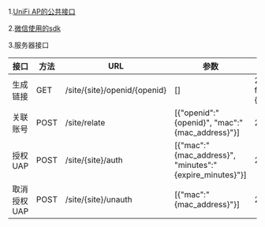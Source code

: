 1.[UniFi AP的公共接口](http://dl.ubnt.com/unifi/4.2.0/unifi_sh_api)

2.[微信使用的sdk](https://github.com/dodgepudding/wechat-php-sdk)

3.服务器接口

|  接口  |  方法  | URL                                 | 参数 |  返回   |
|-----|-----|------------------------------------------|--------|---------------------- |
| 生成链接 | GET  | /site/{site}/openid/{openid} | []   |  200  xxxx/xxx?fromUserName={openid}    |
| 关联账号 | POST | /site/relate           | [{"openid":"{openid}", "mac":"{mac_address}"}] | 201 |
| 授权UAP | POST | /site/{site}/auth | [{"mac":"{mac_address}", "minutes":"{expire_minutes}"}] | 201 |
| 取消授权UAP | POST | /site/{site}/unauth | [{"mac":"{mac_address}"}] | 201 |